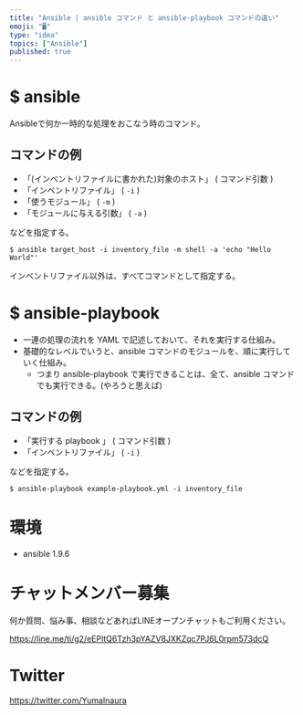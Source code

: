 ```yaml
---
title: "Ansible | ansible コマンド と ansible-playbook コマンドの違い"
emoji: "🖥"
type: "idea"
topics: ["Ansible"]
published: true
---
```


# $ ansible

Ansibleで何か一時的な処理をおこなう時のコマンド。

## コマンドの例


- 「(インベントリファイルに書かれた)対象のホスト」 ( コマンド引数 )
- 「インベントリファイル」 ( `-i` )
- 「使うモジュール」 ( `-m` )
- 「モジュールに与える引数」 ( `-a` )

などを指定する。

```
$ ansible target_host -i inventory_file -m shell -a 'echo "Hello World"'
```

インベントリファイル以外は、すべてコマンドとして指定する。

# $ ansible-playbook

- 一連の処理の流れを YAML で記述しておいて、それを実行する仕組み。
- 基礎的なレベルでいうと、ansible コマンドのモジュールを、順に実行していく仕組み。
  - つまり ansible-playbook で実行できることは、全て、ansible コマンドでも実行できる。(やろうと思えば)

## コマンドの例

- 「実行する playbook 」 ( コマンド引数 )
- 「インベントリファイル」 ( `-i` )

などを指定する。
```
$ ansible-playbook example-playbook.yml -i inventory_file
```

# 環境

- ansible 1.9.6








<!-- Update From Qiita API -->

# チャットメンバー募集


何か質問、悩み事、相談などあればLINEオープンチャットもご利用ください。

https://line.me/ti/g2/eEPltQ6Tzh3pYAZV8JXKZqc7PJ6L0rpm573dcQ





# Twitter


https://twitter.com/YumaInaura


<!-- Update From Qiita API -->


